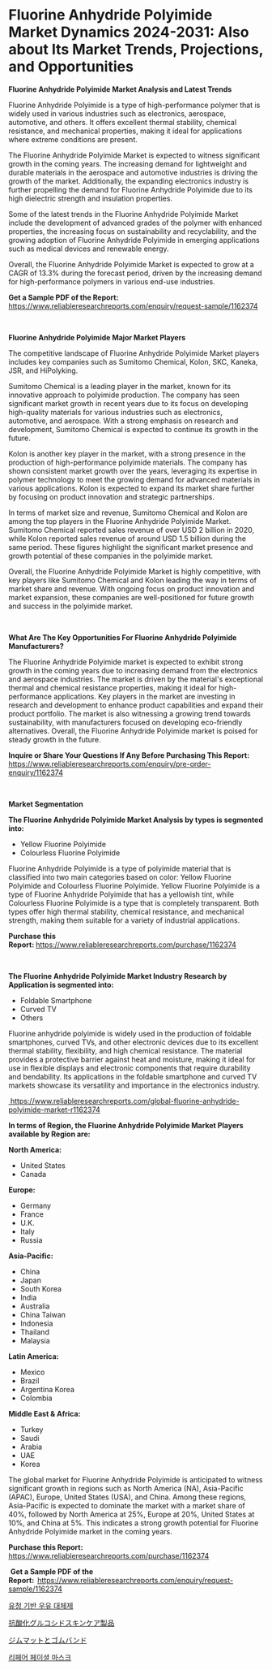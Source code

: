 <p><h1>Fluorine Anhydride Polyimide Market Dynamics 2024-2031: Also about Its Market Trends, Projections, and Opportunities</h1></p><p><strong>Fluorine Anhydride Polyimide Market Analysis and Latest Trends</strong></p>
<p><p>Fluorine Anhydride Polyimide is a type of high-performance polymer that is widely used in various industries such as electronics, aerospace, automotive, and others. It offers excellent thermal stability, chemical resistance, and mechanical properties, making it ideal for applications where extreme conditions are present.</p><p>The Fluorine Anhydride Polyimide Market is expected to witness significant growth in the coming years. The increasing demand for lightweight and durable materials in the aerospace and automotive industries is driving the growth of the market. Additionally, the expanding electronics industry is further propelling the demand for Fluorine Anhydride Polyimide due to its high dielectric strength and insulation properties.</p><p>Some of the latest trends in the Fluorine Anhydride Polyimide Market include the development of advanced grades of the polymer with enhanced properties, the increasing focus on sustainability and recyclability, and the growing adoption of Fluorine Anhydride Polyimide in emerging applications such as medical devices and renewable energy.</p><p>Overall, the Fluorine Anhydride Polyimide Market is expected to grow at a CAGR of 13.3% during the forecast period, driven by the increasing demand for high-performance polymers in various end-use industries.</p></p>
<p><strong>Get a Sample PDF of the Report:&nbsp;</strong> <a href="https://www.reliableresearchreports.com/enquiry/request-sample/1162374">https://www.reliableresearchreports.com/enquiry/request-sample/1162374</a></p>
<p>&nbsp;</p>
<p><strong>Fluorine Anhydride Polyimide Major Market Players</strong></p>
<p><p>The competitive landscape of Fluorine Anhydride Polyimide Market players includes key companies such as Sumitomo Chemical, Kolon, SKC, Kaneka, JSR, and HiPolyking. </p><p>Sumitomo Chemical is a leading player in the market, known for its innovative approach to polyimide production. The company has seen significant market growth in recent years due to its focus on developing high-quality materials for various industries such as electronics, automotive, and aerospace. With a strong emphasis on research and development, Sumitomo Chemical is expected to continue its growth in the future.</p><p>Kolon is another key player in the market, with a strong presence in the production of high-performance polyimide materials. The company has shown consistent market growth over the years, leveraging its expertise in polymer technology to meet the growing demand for advanced materials in various applications. Kolon is expected to expand its market share further by focusing on product innovation and strategic partnerships.</p><p>In terms of market size and revenue, Sumitomo Chemical and Kolon are among the top players in the Fluorine Anhydride Polyimide Market. Sumitomo Chemical reported sales revenue of over USD 2 billion in 2020, while Kolon reported sales revenue of around USD 1.5 billion during the same period. These figures highlight the significant market presence and growth potential of these companies in the polyimide market.</p><p>Overall, the Fluorine Anhydride Polyimide Market is highly competitive, with key players like Sumitomo Chemical and Kolon leading the way in terms of market share and revenue. With ongoing focus on product innovation and market expansion, these companies are well-positioned for future growth and success in the polyimide market.</p></p>
<p>&nbsp;</p>
<p><strong>What Are The Key Opportunities For Fluorine Anhydride Polyimide Manufacturers?</strong></p>
<p><p>The Fluorine Anhydride Polyimide market is expected to exhibit strong growth in the coming years due to increasing demand from the electronics and aerospace industries. The market is driven by the material's exceptional thermal and chemical resistance properties, making it ideal for high-performance applications. Key players in the market are investing in research and development to enhance product capabilities and expand their product portfolio. The market is also witnessing a growing trend towards sustainability, with manufacturers focused on developing eco-friendly alternatives. Overall, the Fluorine Anhydride Polyimide market is poised for steady growth in the future.</p></p>
<p><strong>Inquire or Share Your Questions If Any Before Purchasing This Report:</strong> <a href="https://www.reliableresearchreports.com/enquiry/pre-order-enquiry/1162374">https://www.reliableresearchreports.com/enquiry/pre-order-enquiry/1162374</a></p>
<p>&nbsp;</p>
<p><strong>Market Segmentation</strong></p>
<p><strong>The Fluorine Anhydride Polyimide Market Analysis by types is segmented into:</strong></p>
<p><ul><li>Yellow Fluorine Polyimide</li><li>Colourless Fluorine Polyimide</li></ul></p>
<p><p>Fluorine Anhydride Polyimide is a type of polyimide material that is classified into two main categories based on color: Yellow Fluorine Polyimide and Colourless Fluorine Polyimide. Yellow Fluorine Polyimide is a type of Fluorine Anhydride Polyimide that has a yellowish tint, while Colourless Fluorine Polyimide is a type that is completely transparent. Both types offer high thermal stability, chemical resistance, and mechanical strength, making them suitable for a variety of industrial applications.</p></p>
<p><strong>Purchase this Report:&nbsp;</strong><a href="https://www.reliableresearchreports.com/purchase/1162374">https://www.reliableresearchreports.com/purchase/1162374</a></p>
<p>&nbsp;</p>
<p><strong>The Fluorine Anhydride Polyimide Market Industry Research by Application is segmented into:</strong></p>
<p><ul><li>Foldable Smartphone</li><li>Curved TV</li><li>Others</li></ul></p>
<p><p>Fluorine anhydride polyimide is widely used in the production of foldable smartphones, curved TVs, and other electronic devices due to its excellent thermal stability, flexibility, and high chemical resistance. The material provides a protective barrier against heat and moisture, making it ideal for use in flexible displays and electronic components that require durability and bendability. Its applications in the foldable smartphone and curved TV markets showcase its versatility and importance in the electronics industry.</p></p>
<p><a href="https://www.reliableresearchreports.com/global-fluorine-anhydride-polyimide-market-r1162374">&nbsp;https://www.reliableresearchreports.com/global-fluorine-anhydride-polyimide-market-r1162374</a></p>
<p><strong>In terms of Region, the Fluorine Anhydride Polyimide Market Players available by Region are:</strong></p>
<p>
    <p> <strong> North America: </strong>
        <ul>
            <li>United States</li>
            <li>Canada</li>
        </ul>
        </p> 
    <p> <strong> Europe: </strong>
        <ul>
            <li>Germany</li>
            <li>France</li>
            <li>U.K.</li>
            <li>Italy</li>
            <li>Russia</li>
        </ul>
        </p> 
    <p> <strong> Asia-Pacific: </strong>
        <ul>
            <li>China</li>
            <li>Japan</li>
            <li>South Korea</li>
            <li>India</li>
            <li>Australia</li>
            <li>China Taiwan</li>
            <li>Indonesia</li>
            <li>Thailand</li>
            <li>Malaysia</li>
        </ul>
        </p> 
    <p> <strong> Latin America: </strong>
        <ul>
            <li>Mexico</li>
            <li>Brazil</li>
            <li>Argentina Korea</li>
            <li>Colombia</li>
        </ul>
        </p> 
    <p> <strong> Middle East & Africa: </strong>
        <ul>
            <li>Turkey</li>
            <li>Saudi</li>
            <li>Arabia</li>
            <li>UAE</li>
            <li>Korea</li>
        </ul>
    </p>
    </p>
<p><p>The global market for Fluorine Anhydride Polyimide is anticipated to witness significant growth in regions such as North America (NA), Asia-Pacific (APAC), Europe, United States (USA), and China. Among these regions, Asia-Pacific is expected to dominate the market with a market share of 40%, followed by North America at 25%, Europe at 20%, United States at 10%, and China at 5%. This indicates a strong growth potential for Fluorine Anhydride Polyimide market in the coming years.</p></p>
<p><strong>Purchase this Report: </strong><a href="https://www.reliableresearchreports.com/purchase/1162374">https://www.reliableresearchreports.com/purchase/1162374</a></p>
<p>&nbsp;<strong>Get a Sample PDF of the Report:&nbsp;&nbsp;</strong><a href="https://www.reliableresearchreports.com/enquiry/request-sample/1162374">https://www.reliableresearchreports.com/enquiry/request-sample/1162374</a></p>
<p><strong></strong></p>
<p><p><a href="https://github.com/nuekbpymrrz5/Market-Research-Report-List-2/blob/main/4589488102860.md">유청 기반 우유 대체제</a></p><p><a href="https://github.com/AbigaleHuel/Market-Research-Report-List-1/blob/main/256582298036.md">抗酸化グルコシドスキンケア製品</a></p><p><a href="https://github.com/AdellaPrice2023/Market-Research-Report-List-1/blob/main/471143098035.md">ジムマットとゴムバンド</a></p><p><a href="https://github.com/airdrophoteveryday/Market-Research-Report-List-1/blob/main/701579989523.md">리페어 페이셜 마스크</a></p></p>